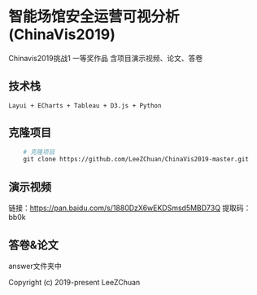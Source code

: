 

# 智能场馆安全运营可视分析 (ChinaVis2019)


 Chinavis2019挑战1 一等奖作品 
 含项目演示视频、论文、答卷
   
## 技术栈
    Layui + ECharts + Tableau + D3.js + Python

## 克隆项目
```bash
    # 克隆项目
    git clone https://github.com/LeeZChuan/ChinaVis2019-master.git


```

## 演示视频

链接：https://pan.baidu.com/s/1880DzX6wEKDSmsd5MBD73Q 
提取码：bb0k 

## 答卷&论文

answer文件夹中

Copyright (c) 2019-present LeeZChuan
